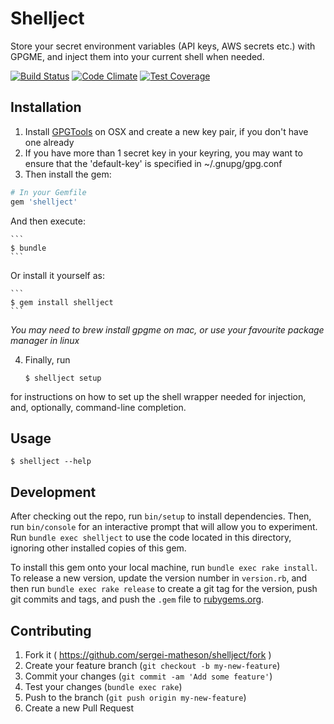 # Shellject

Store your secret environment variables (API keys, AWS secrets etc.) with GPGME, and inject them into your current shell when needed.

[![Build Status](https://travis-ci.org/sergei-matheson/shellject.svg?branch=master)](https://travis-ci.org/sergei-matheson/shellject)
[![Code Climate](https://codeclimate.com/github/sergei-matheson/shellject/badges/gpa.svg)](https://codeclimate.com/github/sergei-matheson/shellject)
[![Test Coverage](https://codeclimate.com/github/sergei-matheson/shellject/badges/coverage.svg)](https://codeclimate.com/github/sergei-matheson/shellject)

## Installation

1. Install [GPGTools](https://gpgtools.org) on OSX and create a new key pair, if you don't have one already
1. If you have more than 1 secret key in your keyring, you may want to ensure that the 'default-key' is specified in ~/.gnupg/gpg.conf
1. Then install the gem:
  ```ruby
  # In your Gemfile
  gem 'shellject'
  ```

  And then execute:

    ```
    $ bundle
    ```

  Or install it yourself as:

    ```
    $ gem install shellject
    ```

  *You may need to brew install gpgme on mac, or use your favourite package manager in linux*

4. Finally, run

    ```
    $ shellject setup
    ```
  for instructions on how to set up the shell wrapper needed for injection, and, optionally, command-line completion.


## Usage

    $ shellject --help

## Development

After checking out the repo, run `bin/setup` to install dependencies. Then, run `bin/console` for an interactive prompt that will allow you to experiment. Run `bundle exec shellject` to use the code located in this directory, ignoring other installed copies of this gem.

To install this gem onto your local machine, run `bundle exec rake install`. To release a new version, update the version number in `version.rb`, and then run `bundle exec rake release` to create a git tag for the version, push git commits and tags, and push the `.gem` file to [rubygems.org](https://rubygems.org).

## Contributing

1. Fork it ( https://github.com/sergei-matheson/shellject/fork )
2. Create your feature branch (`git checkout -b my-new-feature`)
3. Commit your changes (`git commit -am 'Add some feature'`)
4. Test your changes (`bundle exec rake`)
5. Push to the branch (`git push origin my-new-feature`)
6. Create a new Pull Request
